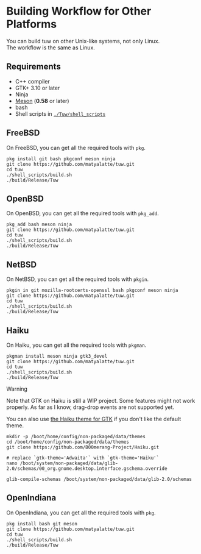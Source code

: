# Building Workflow for Other Platforms

You can build tuw on other Unix-like systems, not only Linux.  
The workflow is the same as Linux.  

## Requirements

-   C++ compiler
-   GTK+ 3.10 or later
-   Ninja
-   [Meson](https://github.com/mesonbuild/meson) (**0.58** or later)
-   bash
-   Shell scripts in [`./Tuw/shell_scripts`](../shell_scripts)

## FreeBSD

On FreeBSD, you can get all the required tools with `pkg`.

```shell
pkg install git bash pkgconf meson ninja
git clone https://github.com/matyalatte/tuw.git
cd tuw
./shell_scripts/build.sh
./build/Release/Tuw
```

## OpenBSD

On OpenBSD, you can get all the required tools with `pkg_add`.

```shell
pkg_add bash meson ninja
git clone https://github.com/matyalatte/tuw.git
cd tuw
./shell_scripts/build.sh
./build/Release/Tuw
```

## NetBSD

On NetBSD, you can get all the required tools with `pkgin`.

```shell
pkgin in git mozilla-rootcerts-openssl bash pkgconf meson ninja
git clone https://github.com/matyalatte/tuw.git
cd tuw
./shell_scripts/build.sh
./build/Release/Tuw
```

## Haiku

On Haiku, you can get all the required tools with `pkgman`.

```shell
pkgman install meson ninja gtk3_devel
git clone https://github.com/matyalatte/tuw.git
cd tuw
./shell_scripts/build.sh
./build/Release/Tuw
```

> [!WARNING]  
> Note that GTK on Haiku is still a WIP project.
> Some features might not work properly.
> As far as I know, drag-drop events are not supported yet.

You can also use [the Haiku theme for GTK](https://github.com/B00merang-Project/Haiku) if you don't like the default theme.  

```shell
mkdir -p /boot/home/config/non-packaged/data/themes
cd /boot/home/config/non-packaged/data/themes
git clone https://github.com/B00merang-Project/Haiku.git

# replace `gtk-theme='Adwaita'` with `gtk-theme='Haiku'`
nano /boot/system/non-packaged/data/glib-2.0/schemas/00_org.gnome.desktop.interface.gschema.override

glib-compile-schemas /boot/system/non-packaged/data/glib-2.0/schemas
```

## OpenIndiana

On OpenIndiana, you can get all the required tools with `pkg`.

```shell
pkg install bash git meson
git clone https://github.com/matyalatte/tuw.git
cd tuw
./shell_scripts/build.sh
./build/Release/Tuw
```
